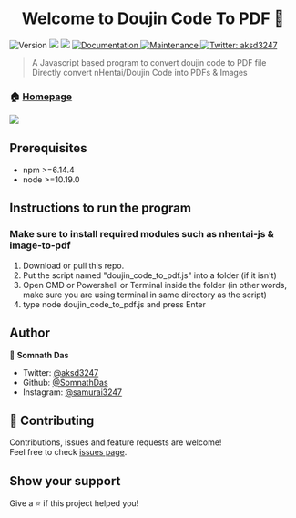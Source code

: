 <h1 align="center">Welcome to Doujin Code To PDF 👋</h1>
<p>
  <img alt="Version" src="https://img.shields.io/badge/version-0.0.2-blue.svg?cacheSeconds=2592000" />
  <img src="https://img.shields.io/badge/npm-%3E%3D6.14.4-blue.svg" />
  <img src="https://img.shields.io/badge/node-%3E%3D10.19.0-blue.svg" />
  <a href="https://github.com/SomnathDas/DoujinCodeToPdf#readme" target="_blank">
    <img alt="Documentation" src="https://img.shields.io/badge/documentation-yes-brightgreen.svg" />
  </a>
  <a href="https://github.com/SomnathDas/DoujinCodeToPdf/graphs/commit-activity" target="_blank">
    <img alt="Maintenance" src="https://img.shields.io/badge/Maintained%3F-yes-green.svg" />
  </a>
  <a href="https://twitter.com/aksd3247" target="_blank">
    <img alt="Twitter: aksd3247" src="https://img.shields.io/twitter/follow/aksd3247.svg?style=social" />
  </a>
</p>

> A Javascript based program to convert doujin code to PDF file
> Directly convert nHentai/Doujin Code into PDFs & Images

### 🏠 [Homepage](https://github.com/SomnathDas/DoujinCodeToPdf#README.md)

![](https://media.giphy.com/media/R08IFi77Y2X3ocmwzl/giphy.gif)

## Prerequisites

- npm >=6.14.4
- node >=10.19.0

## Instructions to run the program
### Make sure to install required modules such as nhentai-js & image-to-pdf

1. Download or pull this repo.
2. Put the script named "doujin_code_to_pdf.js" into a folder (if it isn't)
3. Open CMD or Powershell or Terminal inside the folder (in other words, make sure you are using terminal in same directory as the script)
4. type node doujin_code_to_pdf.js and press Enter

## Author

👤 **Somnath Das**

* Twitter: [@aksd3247](https://twitter.com/aksd3247)
* Github: [@SomnathDas](https://github.com/SomnathDas)
* Instagram: [@samurai3247](https://www.instagram.com/samurai3247/)

## 🤝 Contributing

Contributions, issues and feature requests are welcome!<br />Feel free to check [issues page](https://github.com/SomnathDas/DoujinCodeToPdf/issues). 

## Show your support

Give a ⭐️ if this project helped you!
